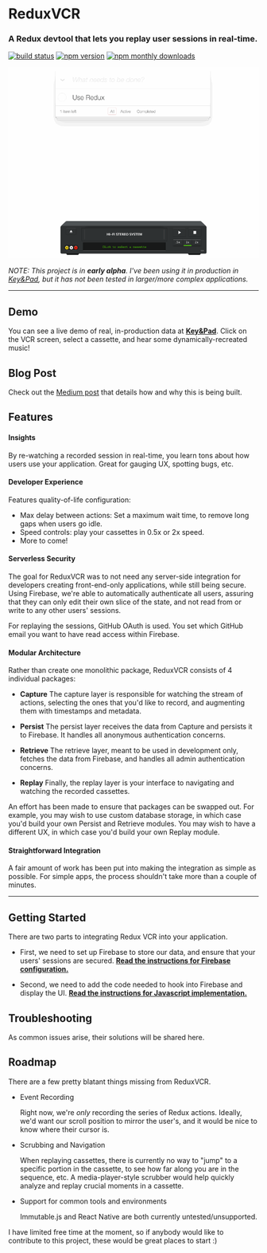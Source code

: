# ReduxVCR
### A Redux devtool that lets you replay user sessions in real-time.
[![build status](https://travis-ci.org/joshwcomeau/redux-vcr.svg?branch=master)](https://travis-ci.org/joshwcomeau/redux-vcr)
[![npm version](https://img.shields.io/npm/v/redux-vcr.svg)](https://www.npmjs.com/package/redux-vcr)
[![npm monthly downloads](https://img.shields.io/npm/dm/redux-vcr.svg)](https://www.npmjs.com/package/redux-vcr)

<img src="documentation/images/vcr-demo.gif" />


_NOTE: This project is in **early alpha**. I've been using it in production in [Key&Pad](https://github.com/joshwcomeau/key-and-pad), but it has not been tested in larger/more complex applications._

-----------

## Demo

You can see a live demo of real, in-production data at **[Key&Pad](http://keyandpad.com?adminMode=true)**. Click on the VCR screen, select a cassette, and hear some dynamically-recreated music!

## Blog Post

Check out the [Medium post](https://medium.com/@joshuawcomeau/introducing-redux-vcr-cad57b37540a) that details how and why this is being built.


## Features

#### Insights

By re-watching a recorded session in real-time, you learn tons about how users use your application. Great for gauging UX, spotting bugs, etc.


#### Developer Experience

Features quality-of-life configuration:
- Max delay between actions: Set a maximum wait time, to remove long gaps when users go idle.
- Speed controls: play your cassettes in 0.5x or 2x speed.
- More to come!


#### Serverless Security

The goal for ReduxVCR was to not need any server-side integration for developers creating front-end-only applications, while still being secure. Using Firebase, we're able to automatically authenticate all users, assuring that they can only edit their own slice of the state, and not read from or write to any other users' sessions.

For replaying the sessions, GitHub OAuth is used. You set which GitHub email you want to have read access within Firebase.


#### Modular Architecture

Rather than create one monolithic package, ReduxVCR consists of 4 individual packages:

- **Capture**
  The capture layer is responsible for watching the stream of actions, selecting the ones that you'd like to record, and augmenting them with timestamps and metadata.

- **Persist**
  The persist layer receives the data from Capture and persists it to Firebase. It handles all anonymous authentication concerns.

- **Retrieve**
  The retrieve layer, meant to be used in development only, fetches the data from Firebase, and handles all admin authentication concerns.

- **Replay**
  Finally, the replay layer is your interface to navigating and watching the recorded cassettes.

An effort has been made to ensure that packages can be swapped out. For example, you may wish to use custom database storage, in which case you'd build your own Persist and Retrieve modules. You may wish to have a different UX, in which case you'd build your own Replay module.


#### Straightforward Integration

A fair amount of work has been put into making the integration as simple as possible. For simple apps, the process shouldn't take more than a couple of minutes.


--------


## Getting Started

There are two parts to integrating Redux VCR into your application.

* First, we need to set up Firebase to store our data, and ensure that your users' sessions are secured. **[Read the instructions for Firebase configuration.](documentation/firebase-config.md)**

* Second, we need to add the code needed to hook into Firebase and display the UI. **[Read the instructions for Javascript implementation.](documentation/javascript-implementation.md)**


## Troubleshooting

As common issues arise, their solutions will be shared here.


## Roadmap

There are a few pretty blatant things missing from ReduxVCR.

- Event Recording

  Right now, we're _only_ recording the series of Redux actions. Ideally, we'd want our scroll position to mirror the user's, and it would be nice to know where their cursor is.

- Scrubbing and Navigation

  When replaying cassettes, there is currently no way to "jump" to a specific portion in the cassette, to see how far along you are in the sequence, etc. A media-player-style scrubber would help quickly analyze and replay crucial moments in a cassette.

- Support for common tools and environments

  Immutable.js and React Native are both currently untested/unsupported.

I have limited free time at the moment, so if anybody would like to contribute to this project, these would be great places to start :)
